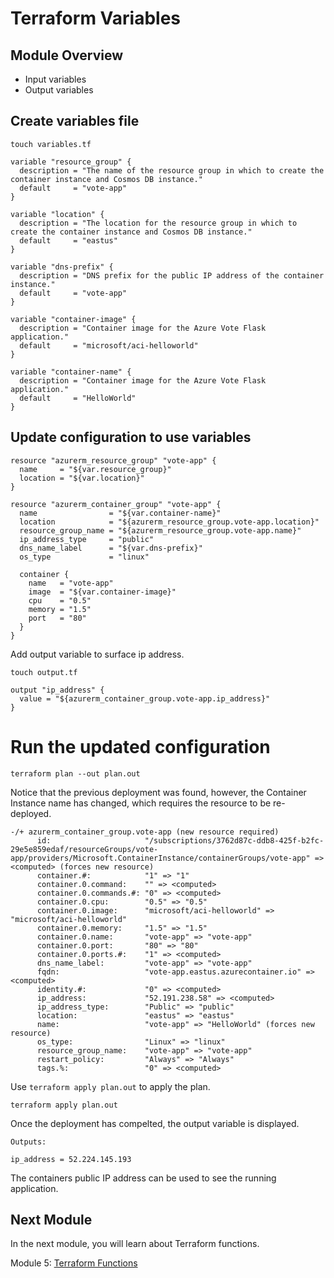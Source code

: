 # Terraform Variables

## Module Overview

- Input variables
- Output variables

## Create variables file

```
touch variables.tf
```

```
variable "resource_group" {
  description = "The name of the resource group in which to create the container instance and Cosmos DB instance."
  default     = "vote-app"
}

variable "location" {
  description = "The location for the resource group in which to create the container instance and Cosmos DB instance."
  default     = "eastus"
}

variable "dns-prefix" {
  description = "DNS prefix for the public IP address of the container instance."
  default     = "vote-app"
}

variable "container-image" {
  description = "Container image for the Azure Vote Flask application."
  default     = "microsoft/aci-helloworld"
}

variable "container-name" {
  description = "Container image for the Azure Vote Flask application."
  default     = "HelloWorld"
}
```

## Update configuration to use variables

```
resource "azurerm_resource_group" "vote-app" {
  name     = "${var.resource_group}"
  location = "${var.location}"
}

resource "azurerm_container_group" "vote-app" {
  name                = "${var.container-name}"
  location            = "${azurerm_resource_group.vote-app.location}"
  resource_group_name = "${azurerm_resource_group.vote-app.name}"
  ip_address_type     = "public"
  dns_name_label      = "${var.dns-prefix}"
  os_type             = "linux"

  container {
    name   = "vote-app"
    image  = "${var.container-image}"
    cpu    = "0.5"
    memory = "1.5"
    port   = "80"
  }
}
```

Add output variable to surface ip address.

```
touch output.tf
```

```
output "ip_address" {
  value = "${azurerm_container_group.vote-app.ip_address}"
}
```

# Run the updated configuration

```
terraform plan --out plan.out
```

Notice that the previous deployment was found, however, the Container Instance name has changed, which requires the resource to be re-deployed.

```
-/+ azurerm_container_group.vote-app (new resource required)
      id:                     "/subscriptions/3762d87c-ddb8-425f-b2fc-29e5e859edaf/resourceGroups/vote-app/providers/Microsoft.ContainerInstance/containerGroups/vote-app" => <computed> (forces new resource)
      container.#:            "1" => "1"
      container.0.command:    "" => <computed>
      container.0.commands.#: "0" => <computed>
      container.0.cpu:        "0.5" => "0.5"
      container.0.image:      "microsoft/aci-helloworld" => "microsoft/aci-helloworld"
      container.0.memory:     "1.5" => "1.5"
      container.0.name:       "vote-app" => "vote-app"
      container.0.port:       "80" => "80"
      container.0.ports.#:    "1" => <computed>
      dns_name_label:         "vote-app" => "vote-app"
      fqdn:                   "vote-app.eastus.azurecontainer.io" => <computed>
      identity.#:             "0" => <computed>
      ip_address:             "52.191.238.58" => <computed>
      ip_address_type:        "Public" => "public"
      location:               "eastus" => "eastus"
      name:                   "vote-app" => "HelloWorld" (forces new resource)
      os_type:                "Linux" => "linux"
      resource_group_name:    "vote-app" => "vote-app"
      restart_policy:         "Always" => "Always"
      tags.%:                 "0" => <computed>
```

Use `terraform apply plan.out` to apply the plan.

```
terraform apply plan.out
```

Once the deployment has compelted, the output variable is displayed.

```
Outputs:

ip_address = 52.224.145.193
```

The containers public IP address can be used to see the running application.

## Next Module

In the next module, you will learn about Terraform functions.

Module 5: [Terraform Functions](../5-terraform-functions)
